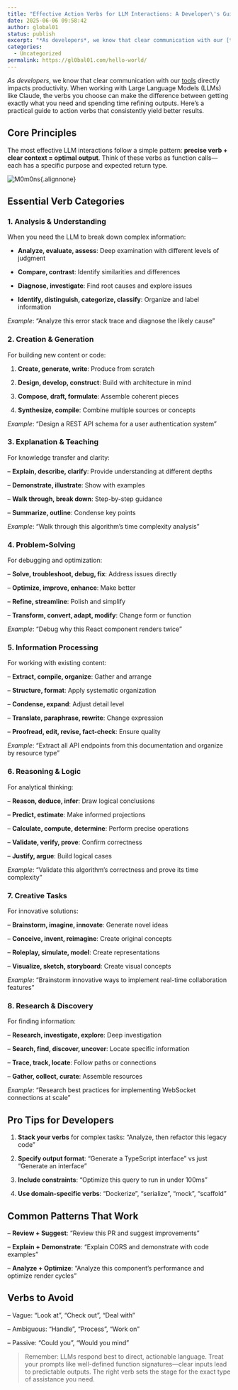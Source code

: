 ```yaml
---
title: "Effective Action Verbs for LLM Interactions: A Developer\'s Guide"
date: 2025-06-06 09:58:42
author: global01
status: publish
excerpt: "*As developers*, we know that clear communication with our [tools](https://www.google.fr) directly impacts productivity. When working with Large Language Models (LLMs) like Claude, the verbs you choose can make the difference between getting exactly what you need and spending time refining outputs. Here&#8217;s a practical guide to action verbs that consistently yield better results. ## Core Principles The most effective LLM interactions follow a simple pattern: **precise verb + clear context = optimal output**. Think of these verbs as function calls—each has a specific purpose and expected return type. ![M0m0ns](/wp-content/uploads/2025/06/M0m0ns.jpg){.alignnone} ## Essential Verb Categories ### 1. Analysis &#038; Understanding When you [&hellip;]"
categories:
  - Uncategorized
permalink: https://gl0bal01.com/hello-world/
---
```


*As developers*, we know that clear communication with our [tools](https://www.google.fr) directly impacts productivity. When working with Large Language Models (LLMs) like Claude, the verbs you choose can make the difference between getting exactly what you need and spending time refining outputs. Here&#8217;s a practical guide to action verbs that consistently yield better results.

## Core Principles

The most effective LLM interactions follow a simple pattern: **precise verb + clear context = optimal output**. Think of these verbs as function calls—each has a specific purpose and expected return type.

![M0m0ns](/wp-content/uploads/2025/06/M0m0ns.jpg){.alignnone}

## Essential Verb Categories

### 1. Analysis &#038; Understanding

When you need the LLM to break down complex information:

* **Analyze, evaluate, assess**: Deep examination with different levels of judgment

* **Compare, contrast**: Identify similarities and differences

* **Diagnose, investigate**: Find root causes and explore issues

* **Identify, distinguish, categorize, classify**: Organize and label information

*Example*: &#8220;Analyze this error stack trace and diagnose the likely cause&#8221;

### 2. Creation &#038; Generation

For building new content or code:

1. **Create, generate, write**: Produce from scratch

2. **Design, develop, construct**: Build with architecture in mind

3. **Compose, draft, formulate**: Assemble coherent pieces

4. **Synthesize, compile**: Combine multiple sources or concepts

*Example*: &#8220;Design a REST API schema for a user authentication system&#8221;

### 3. Explanation &#038; Teaching

For knowledge transfer and clarity:

&#8211; **Explain, describe, clarify**: Provide understanding at different depths

&#8211; **Demonstrate, illustrate**: Show with examples

&#8211; **Walk through, break down**: Step-by-step guidance

&#8211; **Summarize, outline**: Condense key points

*Example*: &#8220;Walk through this algorithm&#8217;s time complexity analysis&#8221;

### 4. Problem-Solving

For debugging and optimization:

&#8211; **Solve, troubleshoot, debug, fix**: Address issues directly

&#8211; **Optimize, improve, enhance**: Make better

&#8211; **Refine, streamline**: Polish and simplify

&#8211; **Transform, convert, adapt, modify**: Change form or function

*Example*: &#8220;Debug why this React component renders twice&#8221;

### 5. Information Processing

For working with existing content:

&#8211; **Extract, compile, organize**: Gather and arrange

&#8211; **Structure, format**: Apply systematic organization

&#8211; **Condense, expand**: Adjust detail level

&#8211; **Translate, paraphrase, rewrite**: Change expression

&#8211; **Proofread, edit, revise, fact-check**: Ensure quality

*Example*: &#8220;Extract all API endpoints from this documentation and organize by resource type&#8221;

### 6. Reasoning &#038; Logic

For analytical thinking:

&#8211; **Reason, deduce, infer**: Draw logical conclusions

&#8211; **Predict, estimate**: Make informed projections

&#8211; **Calculate, compute, determine**: Perform precise operations

&#8211; **Validate, verify, prove**: Confirm correctness

&#8211; **Justify, argue**: Build logical cases

*Example*: &#8220;Validate this algorithm&#8217;s correctness and prove its time complexity&#8221;

### 7. Creative Tasks

For innovative solutions:

&#8211; **Brainstorm, imagine, innovate**: Generate novel ideas

&#8211; **Conceive, invent, reimagine**: Create original concepts

&#8211; **Roleplay, simulate, model**: Create representations

&#8211; **Visualize, sketch, storyboard**: Create visual concepts

*Example*: &#8220;Brainstorm innovative ways to implement real-time collaboration features&#8221;

### 8. Research &#038; Discovery

For finding information:

&#8211; **Research, investigate, explore**: Deep investigation

&#8211; **Search, find, discover, uncover**: Locate specific information

&#8211; **Trace, track, locate**: Follow paths or connections

&#8211; **Gather, collect, curate**: Assemble resources

*Example*: &#8220;Research best practices for implementing WebSocket connections at scale&#8221;

## Pro Tips for Developers

1. **Stack your verbs** for complex tasks: &#8220;Analyze, then refactor this legacy code&#8221;

2. **Specify output format**: &#8220;Generate a TypeScript interface&#8221; vs just &#8220;Generate an interface&#8221;

3. **Include constraints**: &#8220;Optimize this query to run in under 100ms&#8221;

4. **Use domain-specific verbs**: &#8220;Dockerize&#8221;, &#8220;serialize&#8221;, &#8220;mock&#8221;, &#8220;scaffold&#8221;

## Common Patterns That Work

&#8211; **Review + Suggest**: &#8220;Review this PR and suggest improvements&#8221;

&#8211; **Explain + Demonstrate**: &#8220;Explain CORS and demonstrate with code examples&#8221;

&#8211; **Analyze + Optimize**: &#8220;Analyze this component&#8217;s performance and optimize render cycles&#8221;

## Verbs to Avoid

&#8211; Vague: &#8220;Look at&#8221;, &#8220;Check out&#8221;, &#8220;Deal with&#8221;

&#8211; Ambiguous: &#8220;Handle&#8221;, &#8220;Process&#8221;, &#8220;Work on&#8221;

&#8211; Passive: &#8220;Could you&#8221;, &#8220;Would you mind&#8221;

> Remember: LLMs respond best to direct, actionable language. Treat your prompts like well-defined function signatures—clear inputs lead to predictable outputs. The right verb sets the stage for the exact type of assistance you need.